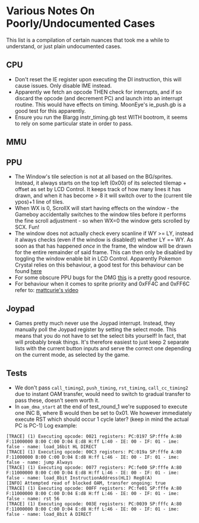 # Various Notes On Poorly/Undocumented Cases
This list is a compilation of certain nuances that took me a while to understand, or just plain undocumented cases.

## CPU
* Don't reset the IE register upon executing the DI instruction, this will cause issues. Only disable IME instead.
* Apparently we fetch an opcode THEN check for interrupts, and if so discard the opcode (and decrement PC) and launch into 
an interrupt routine. This would have effects on timing. MoonEye's ie_push.gb is a good test for this apparently.
* Ensure you run the Blargg instr_timing.gb test WITH bootrom, it seems to rely on some particular state in order to pass.

## MMU

## PPU
* The Window's tile selection is not at all based on the BG/sprites. Instead, it always starts on the top left (0x00) of its selected tilemap + offset as set by LCD Control.
It keeps track of how many lines it has drawn, and when it has become > 8 it will switch over to the (current tile ypos)+1 line of tiles.
* When WX is 0, ScrollX will start having effects on the window - the Gameboy accidentally switches to the window tiles before it performs the fine scroll adjustment - so when WX=0 the window gets scrolled by SCX. Fun!
* The window does not actually check every scanline if WY >= LY, instead it always checks (even if the window is disabled!)
whether LY == WY. As soon as that has happened *once* in the frame, the window will be drawn for the entire remainder of said frame.
This can then only be disabled by toggling the window enable bit in LCD Control.
Apparently Pokemon Crystal relies on this behaviour, a good test for this behaviour can be found [here](https://github.com/Powerlated/TurtleTests/releases/tag/v1.0)
* For some obscure PPU bugs for the DMG [this](http://www.devrs.com/gb/files/faqs.html#GBBugs) is a pretty good resource.
* For behaviour when it comes to sprite priority and 0xFF4C and 0xFF6C refer to: [mattcurie's video](https://www.youtube.com/watch?v=ZaXHkUwLh5U)

## Joypad
* Games pretty much never use the Joypad interrupt. 
Instead, they manually poll the Joypad register by setting the select mode.
This means that you do not have to set the select bits yourself! In fact, that will probably break things.
It's therefore easiest to just keep 2 separate lists with the current button inputs and serve the correct one depending on the current mode, as selected by the game.

## Tests
* We don't pass `call_timing2`, `push_timing`, `rst_timing`, `call_cc_timing2` due to 
instant OAM transfer, would need to switch to gradual transfer to pass these, doesn't seem worth it.
* In `oam_dma_start` at the end of test_round_1 we're supposed to execute one INC B, where B
would then be set to 0x01. We however immediately execute RST which should occur 1 cycle later? (keep in mind the actual PC is PC-1) Log example:
```
[TRACE] (1) Executing opcode: 0021 registers: PC:0197 SP:fffe A:80 F:11000000 B:00 C:00 D:04 E:d8 H:ff L:40 - IE: 00 - IF: 01 - ime: false - name: load_16bit HL DIRECT  
[TRACE] (1) Executing opcode: 00C3 registers: PC:019a SP:fffe A:80 F:11000000 B:00 C:00 D:04 E:d8 H:ff L:46 - IE: 00 - IF: 01 - ime: false - name: jump Always           
[TRACE] (1) Executing opcode: 0077 registers: PC:fe00 SP:fffe A:80 F:11000000 B:00 C:00 D:04 E:d8 H:ff L:46 - IE: 00 - IF: 01 - ime: false - name: load_8bit InstructionAddress(HLI) Reg8(A)
[INFO] Attempted read of blocked OAM, transfer ongoing: true
[TRACE] (1) Executing opcode: 00FF registers: PC:fe01 SP:fffe A:80 F:11000000 B:00 C:00 D:04 E:d8 H:ff L:46 - IE: 00 - IF: 01 - ime: false - name: rst 56                
[TRACE] (1) Executing opcode: 003E registers: PC:0039 SP:fffc A:80 F:11000000 B:00 C:00 D:04 E:d8 H:ff L:46 - IE: 00 - IF: 01 - ime: false - name: load_8bit A DIRECT
```